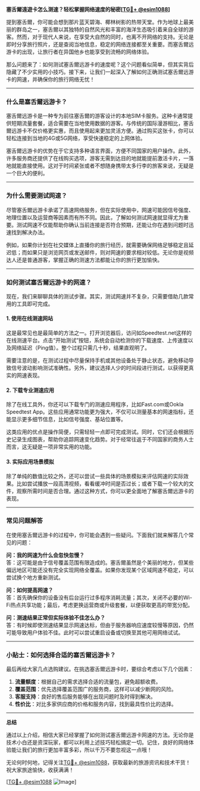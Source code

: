 **塞舌爾遠遊卡怎么测速？轻松掌握网络速度的秘密[[TG💪+ @esim1088](https://t.me/s/esim1088)]**

提到塞舌爾，你可能会想到那片蓝天碧海、椰林树影的热带天堂。作为地球上最美丽的群岛之一，塞舌爾以其独特的自然风光和丰富的海洋生态吸引着来自全球的游客。然而，对于现代人来说，在享受大自然的同时，也离不开网络的支持。无论是即时分享旅行照片，还是查阅当地信息，稳定的网络连接都至关重要。而塞舌爾远游卡的出现，让旅行者在异国他乡也能享受到流畅的网络体验。

那么问题来了：如何测试塞舌爾远游卡的速度呢？这个问题看似简单，但其实背后隐藏了不少实用的小技巧。接下来，让我们一起深入了解如何正确测试塞舌爾远游卡的网速，并确保你的旅行网络无忧！

---

### 什么是塞舌爾远游卡？

塞舌爾远游卡是一种专为前往塞舌爾的游客设计的本地SIM卡服务。这种卡通常提供短期流量套餐，适合需要在当地使用数据的游客。与传统的国际漫游相比，塞舌爾远游卡不仅价格更实惠，而且使用起来更加灵活方便。通过购买这张卡，你可以轻松连接到当地的4G或5G网络，享受快速稳定的上网体验。

塞舌爾远游卡的优势在于它支持多种语言界面，方便不同国家的用户操作。此外，许多服务商还提供了在线购买选项，游客无需到达目的地就能提前激活卡片，一落地就能直接使用。这对于时间紧张或者不想随身携带太多行李的旅客来说，无疑是一个巨大的便利。

---

### 为什么需要测试网速？

尽管塞舌爾远游卡承诺了高速网络服务，但在实际使用中，网速可能因信号强度、地理位置以及运营商等因素而有所不同。因此，了解如何测试网速就显得尤为重要。测试网速不仅能帮助你确认当前连接是否符合预期，还能让你在遇到问题时迅速找到解决办法。

例如，如果你计划在社交媒体上直播你的旅行经历，就需要确保网络足够稳定且延迟低；而如果只是浏览网页或发送邮件，则对网速的要求相对较低。无论你是视频达人还是普通游客，掌握正确的测速方法都能让你的旅行更加愉快。

---

### 如何测试塞舌爾远游卡的网速？

现在，我们来聊聊具体的测试步骤。其实，测试网速并不复杂，只需要借助几款常用的工具即可完成。

#### 1. 使用在线测速网站

这是最常见也是最简单的方法之一。打开浏览器后，访问如Speedtest.net这样的在线测速平台。点击“开始测试”按钮，系统会自动检测你的下载速度、上传速度以及网络延迟（Ping值）。整个过程只需几十秒，结果直观明了。

需要注意的是，在测试过程中尽量保持手机或其他设备处于静止状态，避免移动导致信号波动影响测试准确性。另外，建议选择人少的时间段进行测试，以获得更真实的网速表现。

#### 2. 下载专业测速应用

除了在线工具外，你还可以下载专门的测速应用程序，比如Fast.com或Ookla Speedtest App。这些应用通常功能更为强大，不仅可以测量基本的网速指标，还能显示更多细节信息，比如信号强度、基站位置等。

这类应用的优点是操作简便，只需轻轻一点即可完成测试。同时，它们还会根据历史记录生成图表，帮助你追踪网速变化趋势。对于经常往返于不同国家的商务人士而言，这无疑是一项非常实用的功能。

#### 3. 实际应用场景模拟

除了单纯的数值比较之外，还可以尝试一些具体的场景模拟来评估网速的实际效果。比如尝试播放一段高清视频，看看缓冲时间是否过长；或者下载一个较大的文件，观察所需时间是否合理。通过这种方式，你可以更全面地了解塞舌爾远游卡的表现。

---

### 常见问题解答

在使用塞舌爾远游卡的过程中，你可能会遇到一些疑问。下面我们就来解答几个常见的问题：

**问：我的网速为什么会忽快忽慢？**  
答：这可能是由于信号覆盖范围有限造成的。塞舌爾虽然是个美丽的地方，但某些偏远地区可能还没有完全实现网络全覆盖。如果你发现某个区域网速不稳定，可以尝试换个地方重新测试。

**问：如何提高网速？**  
答：首先确保你的设备没有后台运行过多程序消耗流量；其次，关闭不必要的Wi-Fi热点共享功能；最后，考虑更换运营商或升级套餐，以便获取更高的带宽分配。

**问：测速结果正常但实际体验不佳怎么办？**  
答：有时候即使测速结果显示网速达标，但由于服务器响应速度较慢等原因，仍然可能导致用户体验不佳。此时可以尝试重启设备或切换至其他可用网络试试。

---

### 小贴士：如何选择合适的塞舌爾远游卡？

最后再给大家几点选购建议。在挑选塞舌爾远游卡时，要综合考虑以下几个因素：

1. **流量额度**：根据自己的需求选择合适的流量包，避免超额收费。
2. **覆盖范围**：优先选择覆盖范围广的服务商，这样可以减少断网的风险。
3. **客服支持**：良好的售后服务能够在出现问题时及时得到解决。
4. **性价比**：对比多家供应商的价格和服务内容，找到最具性价比的选择。

---

**总结**

通过以上介绍，相信大家已经掌握了如何测试塞舌爾远游卡网速的方法。无论你是技术小白还是资深玩家，都可以利用上述技巧轻松搞定一切。记住，良好的网络体验能让我们的旅行更加丰富多彩，所以千万不要忽视这一点哦！

无论何时何地，记得关注[TG💪+ @esim1088](https://t.me/s/esim1088)，获取最新的旅游资讯和技术干货！祝大家旅途愉快，收获满满！

[[TG💪+ @esim1088](https://t.me/s/esim1088) ![Image](https://i.postimg.cc/4NQfJmqS/Snipaste-2025-05-13-00-14-12.png)]